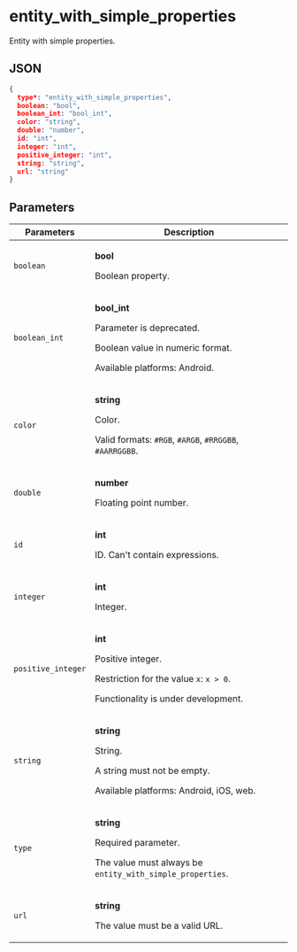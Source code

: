 # entity_with_simple_properties
Entity with simple properties.

## JSON
```json
{
  type*: "entity_with_simple_properties",
  boolean: "bool",
  boolean_int: "bool_int",
  color: "string",
  double: "number",
  id: "int",
  integer: "int",
  positive_integer: "int",
  string: "string",
  url: "string"
}
```

## Parameters
| Parameters | Description |
| --- | --- |
| `boolean` | <p>**bool**</p><p>Boolean property.</p> |
| `boolean_int` | <p>**bool_int**</p><p>Parameter is deprecated.</p><p>Boolean value in numeric format.</p><p>Available platforms: Android.</p> |
| `color` | <p>**string**</p><p>Color.</p><p>Valid formats: `#RGB`, `#ARGB`, `#RRGGBB`, `#AARRGGBB`.</p> |
| `double` | <p>**number**</p><p>Floating point number.</p> |
| `id` | <p>**int**</p><p>ID. Can't contain expressions.</p> |
| `integer` | <p>**int**</p><p>Integer.</p> |
| `positive_integer` | <p>**int**</p><p>Positive integer.</p><p>Restriction for the value `x`: `x > 0`.</p><p>Functionality is under development.</p> |
| `string` | <p>**string**</p><p>String.</p><p>A string must not be empty.</p><p>Available platforms: Android, iOS, web.</p> |
| `type` | <p>**string**</p><p>Required parameter.</p><p>The value must always be `entity_with_simple_properties`.</p> |
| `url` | <p>**string**</p><p>The value must be a valid URL.</p> |
